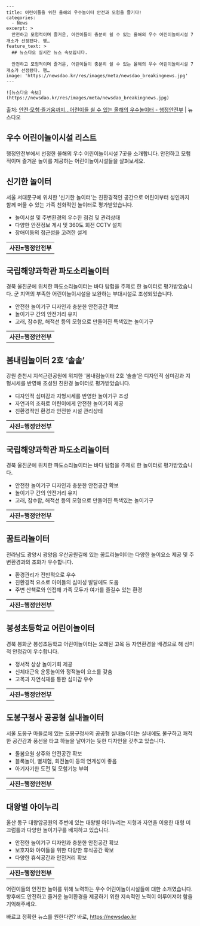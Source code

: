     ---
    title: 어린이들을 위한 올해의 우수놀이터 안전과 모험을 즐기다!
    categories:
      - News
    excerpt: >
      안전하고 모험적이며 즐거운, 어린이들이 충분히 쉴 수 있는 올해의 우수 어린이놀이시설 7개소가 선정됐다. 행…
    feature_text: >
      ## 뉴스다오 실시간 뉴스 속보입니다.
    
      안전하고 모험적이며 즐거운, 어린이들이 충분히 쉴 수 있는 올해의 우수 어린이놀이시설 7개소가 선정됐다. 행…
    image: 'https://newsdao.kr/res/images/meta/newsdao_breakingnews.jpg'
    ---
    
    ![뉴스다오 속보](https://newsdao.kr/res/images/meta/newsdao_breakingnews.jpg)

<p>출처: <a href="https://newsdao.kr/2787" rel="dofollow">안전·모험·즐거움까지…어린이들 쉴 수 있는 올해의 우수놀이터 - 행정안전부</a> | 뉴스다오</p>

<h2 data-ke-size="size26">우수 어린이놀이시설 리스트</h2>
<p data-ke-size="size16">행정안전부에서 선정한 올해의 우수 어린이놀이시설 7곳을 소개합니다. 안전하고 모험적이며 즐거운 놀이를 제공하는 어린이놀이시설들을 살펴보세요.</p>

<h2 data-ke-size="size21">신기한 놀이터</h2>
<p data-ke-size="size16">서울 서대문구에 위치한 '신기한 놀이터'는 친환경적인 공간으로 어린이부터 성인까지 함께 머물 수 있는 가족 친화적인 놀이터로 평가받았습니다.</p>
<ul>
  <li>놀이시설 및 주변환경의 우수한 점검 및 관리상태</li>
  <li>다양한 안전정보 게시 및 360도 회전 CCTV 설치</li>
  <li>장애이동의 접근성을 고려한 설계</li>
</ul>
<table>
  <tr>
    <td style="text-align: center; height: 17px;"><b>사진=행정안전부</b></td>
  </tr>
</table>

<h2 data-ke-size="size21">국립해양과학관 파도소리놀이터</h2>
<p data-ke-size="size16">경북 울진군에 위치한 파도소리놀이터는 바다 탐험을 주제로 한 놀이터로 평가받았습니다. 군 지역의 부족한 어린이놀이시설을 보완하는 부대시설로 조성되었습니다.</p>
<ul>
  <li>안전한 놀이기구 디자인과 충분한 안전공간 확보</li>
  <li>놀이기구 간의 안전거리 유지</li>
  <li>고래, 잠수함, 해적선 등의 모형으로 만들어진 특색있는 놀이기구</li>
</ul>
<table>
  <tr>
    <td style="text-align: center; height: 17px;"><b>사진=행정안전부</b></td>
  </tr>
</table>

<h2 data-ke-size="size21">봄내림놀이터 2호 ‘솔솔’</h2>
<p data-ke-size="size16">강원 춘천시 지석근린공원에 위치한 '봄내림놀이터 2호 ‘솔솔’은 디자인적 심미감과 지형시세를 반영해 조성된 친환경 놀이터로 평가받았습니다.</p>
<ul>
  <li>디자인적 심미감과 지형시세를 반영한 놀이기구 조성</li>
  <li>자연과의 조화로 어린이에게 안전한 놀이기회 제공</li>
  <li>친환경적인 환경과 안전한 시설 관리상태</li>
</ul>
<table>
  <tr>
    <td style="text-align: center; height: 17px;"><b>사진=행정안전부</b></td>
  </tr>
</table>

<h2 data-ke-size="size21">국립해양과학관 파도소리놀이터</h2>
<p data-ke-size="size16">경북 울진군에 위치한 파도소리놀이터는 바다 탐험을 주제로 한 놀이터로 평가받았습니다.</p>
<ul>
  <li>안전한 놀이기구 디자인과 충분한 안전공간 확보</li>
  <li>놀이기구 간의 안전거리 유지</li>
  <li>고래, 잠수함, 해적선 등의 모형으로 만들어진 특색있는 놀이기구</li>
</ul>
<table>
  <tr>
    <td style="text-align: center; height: 17px;"><b>사진=행정안전부</b></td>
  </tr>
</table>

<h2 data-ke-size="size21">꿈트리놀이터</h2>
<p data-ke-size="size16">전라남도 광양시 광양읍 우산공원길에 있는 꿈트리놀이터는 다양한 놀이요소 제공 및 주변환경과의 조화가 우수합니다.</p>
<ul>
  <li>환경관리가 전반적으로 우수</li>
  <li>친환경적 요소로 아이들의 심미성 발달에도 도움</li>
  <li>주변 산책로와 인접해 가족 모두가 여가를 즐길수 있는 환경</li>
</ul>
<table>
  <tr>
    <td style="text-align: center; height: 17px;"><b>사진=행정안전부</b></td>
  </tr>
</table>

<h2 data-ke-size="size21">봉성초등학교 어린이놀이터</h2>
<p data-ke-size="size16">경북 봉화군 봉성초등학교 어린이놀이터는 오래된 고목 등 자연환경을 배경으로 해 심미적 안정감이 우수합니다.</p>
<ul>
  <li>정서적 상상 놀이기회 제공</li>
  <li>신체대근육 운동놀이와 정적놀이 요소를 갖춤</li>
  <li>고목과 자연식재를 통한 심미감 우수</li>
</ul>
<table>
  <tr>
    <td style="text-align: center; height: 17px;"><b>사진=행정안전부</b></td>
  </tr>
</table>

<h2 data-ke-size="size21">도봉구청사 공공형 실내놀이터</h2>
<p data-ke-size="size16">서울 도봉구 마들로에 있는 도봉구청사의 공공형 실내놀이터는 실내에도 불구하고 쾌적한 공간감과 풍선을 타고 하늘을 날아가는 듯한 디자인을 갖추고 있습니다.</p>
<ul>
  <li>돌봄요원 상주와 안전공간 확보</li>
  <li>블록놀이, 별체험, 회전놀이 등의 연계성이 좋음</li>
  <li>아기자기한 도전 및 모험기능 부여</li>
</ul>
<table>
  <tr>
    <td style="text-align: center; height: 17px;"><b>사진=행정안전부</b></td>
  </tr>
</table>

<h2 data-ke-size="size21">대왕별 아이누리</h2>
<p data-ke-size="size16">울산 동구 대왕암공원의 주변에 있는 대왕별 아이누리는 지형과 자연을 이용한 대형 미끄럼틀과 다양한 놀이기구를 배치하고 있습니다.</p>
<ul>
  <li>안전한 놀이기구 디자인과 충분한 안전공간 확보</li>
  <li>보호자와 아이들을 위한 다양한 휴식공간 확보</li>
  <li>다양한 휴식공간과 안전거리 확보</li>
</ul>
<table>
  <tr>
    <td style="text-align: center; height: 17px;"><b>사진=행정안전부</b></td>
  </tr>
</table>

<p data-ke-size="size16">어린이들의 안전한 놀이를 위해 노력하는 우수 어린이놀이시설들에 대한 소개였습니다. 향후에도 안전하고 즐거운 놀이환경을 제공하기 위한 지속적인 노력이 이루어져야 함을 기억해주세요.</p>
<p data-ke-size="size16"></p> 

빠르고 정확한 뉴스를 원한다면? 바로, <a href="https://newsdao.kr" rel="dofollow">https://newsdao.kr</a>


    
